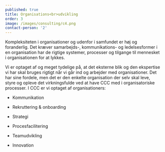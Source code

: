 ```yaml
---
published: true
title: Organisations<br>udvikling
order: 3
image: /images/consulting/c4.png
contact-person: '2'
---
```

Kompleksiteten i organisationer og udenfor i samfundet er høj og foranderlig. Det kræver samarbejds-, kommunikations- og ledelsesformer i en organisation har de rigtige systemer, processer og tilgange til mennesket i organisationen for at lykkes.  

Vi er optaget af og meget tydelige på, at det eksterne blik og den ekspertise vi har skal bruges rigtigt når vi går ind og arbejder med organisationer. Det har sine fordele, men det er den enkelte organisation der selv skal leve, styre og opleve det virkningsfulde ved at have CCC med i organisatoriske processer. I CCC er vi optaget af organisationers:  

- Kommunikation 

- Rekruttering & onboarding 

- Strategi 

- Procesfacilitering 

- Teamudvikling 

- Innovation
